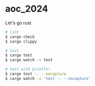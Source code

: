 # aoc_2024

Let's go rust

```sh
# lint
$ cargo check
$ cargo clippy

# test
$ cargo test
$ cargo watch -x test

# test with println!
$ cargo test -- --nocapture
$ cargo watch -x 'test -- --nocapture'
```
